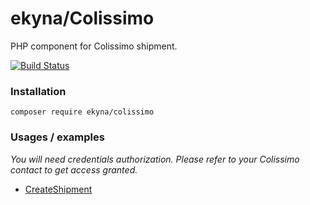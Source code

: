 ekyna/Colissimo
=========

PHP component for Colissimo shipment.

[![Build Status](https://travis-ci.org/ekyna/Colissimo.svg?branch=master)](https://travis-ci.org/ekyna/Colissimo)


### Installation

    composer require ekyna/colissimo
    
### Usages / examples

_You will need credentials authorization. Please refer to your Colissimo contact to get access granted._ 

* [CreateShipment](https://github.com/ekyna/Dpd/blob/master/doc/create-shipment.md)

